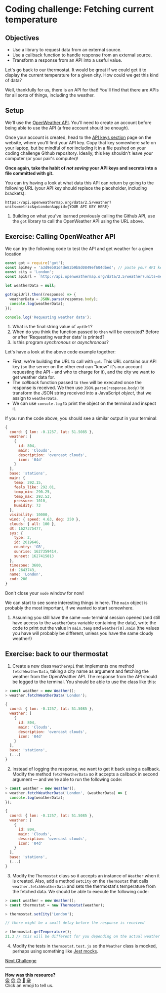# Coding challenge: Fetching current temperature

## Objectives

 * Use a library to request data from an external source.
 * Use a callback function to handle response from an external source.
 * Transform a response from an API into a useful value.

Let's go back to our thermostat. It would be great if we could get it to display the current temperature for a given city. How could we get this kind of data?

Well, thankfully for us, there is an API for that! You'll find that there are APIs for all sorts of things, including the weather.

## Setup

We'll use the [OpenWeather API](https://openweathermap.org/api). You'll need to create an account before being able to use the API (a free account should be enough).

Once your account is created, head to the [API keys section](https://home.openweathermap.org/api_keys) page on the website, where you'll find your API key. Copy that key somewhere safe on your laptop, but be mindful of *not* including it in a file pushed on your coding challenge Github repository. Ideally, this key shouldn't leave your computer (or your pair's computer)!

**Once again, take the habit of *not saving* your API keys and secrets into a file committed with git.**

You can try having a look at what data this API can return by going to the following URL (your API key should replace the placeholder, including brackets):
```
https://api.openweathermap.org/data/2.5/weather?units=metric&q=London&appid={YOUR API KEY HERE}
```

1. Building on what you've learned previously calling the Github API, use the `got` library to call the OpenWeather API using the URL above.

## Exercise: Calling OpenWeather API

We can try the following code to test the API and get weather for a given location

```javascript
const got = require('got');
const apiKey = 'a3d9eb01d4de82b9b8d0849ef604dbed'; // paste your API key here
const city = 'London';
const apiUrl = `http://api.openweathermap.org/data/2.5/weather?units=metric&q=${city}&appid=${apiKey}`;

let weatherData = null;

got(apiUrl).then((response) => {
  weatherData = JSON.parse(response.body);
  console.log(weatherData);
});

console.log('Requesting weather data');
```

1. What is the final string value of `apiUrl`?
2. When do you think the function passed to `then` will be executed? Before or after 'Requesting weather data' is printed?
3. Is this program *synchronous* or *asynchronous*?

Let's have a look at the above code example together:
 * First, we're building the URL to call with `got`. This URL contains our API key (so the server on the other end can "know" it's our account requesting the API - and who to charge for it), and the city we want to get weather data for.
 * The *callback* function passed to `then` will be executed once the response is received. We then use `JSON.parse(response.body)` to transform the JSON string received into a JavaScript *object*, that we assign to `weatherData`.
 * We can use `console.log` to print the object on the terminal and inspect it.

If you run the code above, you should see a similar output in your terminal:

```javascript
{
  coord: { lon: -0.1257, lat: 51.5085 },
  weather: [
    {
      id: 804,
      main: 'Clouds',
      description: 'overcast clouds',
      icon: '04d'
    }
  ],
  base: 'stations',
  main: {
    temp: 292.15,
    feels_like: 292.01,
    temp_min: 290.25,
    temp_max: 293.53,
    pressure: 1010,
    humidity: 73
  },
  visibility: 10000,
  wind: { speed: 4.63, deg: 250 },
  clouds: { all: 100 },
  dt: 1627375477,
  sys: {
    type: 2,
    id: 2019646,
    country: 'GB',
    sunrise: 1627359414,
    sunset: 1627415813
  },
  timezone: 3600,
  id: 2643743,
  name: 'London',
  cod: 200
}
```

Don't close your `node` window for now!

We can start to see some interesting things in here. The `main` object is probably the most important, if we wanted to start somewhere.

1. Assuming you still have the same `node` terminal session opened (and still have access to the `weatherData` variable containing the data), write the code to print out the value in `main.temp` and `weather[0].main` (the values you have will probably be different, unless you have the same cloudy weather!)

## Exercise: back to our thermostat

1. Create a new class `WeatherApi` that implements one method `fetchWeatherData`, taking a city name as argument and fetching the weather from the OpenWeather API. The response from the API should be logged to the terminal. You should be able to use the class like this:

```javascript
> const weather = new Weather();
> weather.fetchWeatherData('London');

{
  coord: { lon: -0.1257, lat: 51.5085 },
  weather: [
    {
      id: 804,
      main: 'Clouds',
      description: 'overcast clouds',
      icon: '04d'
    }
  ],
  base: 'stations',
  (...)
}
```

2. Instead of logging the response, we want to get it back using a callback. Modify the method `fetchWeatherData` so it accepts a callback in second argument — and we're able to run the following code:
```javascript
> const weather = new Weather();
> weather.fetchWeatherData('London', (weatherData) => {
  console.log(weatherData);
});

{
  coord: { lon: -0.1257, lat: 51.5085 },
  weather: [
    {
      id: 804,
      main: 'Clouds',
      description: 'overcast clouds',
      icon: '04d'
    }
  ],
  base: 'stations',
  (...)
}
```

3. Modify the `Thermostat` class so it accepts an instance of `Weather` when it is created. Also, add a method `setCity` on the `Thermostat` that calls `weather.fetchWeatherData` and sets the thermostat's temperature from the fetched data. We should be able to execute the following code:

```javascript
> const weather = new Weather();
> const thermostat = new Thermostat(weather);

> thermostat.setCity('London');

// there might be a small delay before the response is received

> thermostat.getTemperature(); 
21.3 // this will be different for you depending on the actual weather data returned by the server
```

4. Modify the tests in `thermostat.test.js` so the `Weather` class is mocked, perhaps using something like [Jest mocks](https://jestjs.io/docs/es6-class-mocks#the-4-ways-to-create-an-es6-class-mock).



[Next Challenge](12_thermostat_web.md)

<!-- BEGIN GENERATED SECTION DO NOT EDIT -->

---

**How was this resource?**  
[😫](https://airtable.com/shrUJ3t7KLMqVRFKR?prefill_Repository=makersacademy/javascript-fundamentals&prefill_File=contents/11_weather_api.md&prefill_Sentiment=😫) [😕](https://airtable.com/shrUJ3t7KLMqVRFKR?prefill_Repository=makersacademy/javascript-fundamentals&prefill_File=contents/11_weather_api.md&prefill_Sentiment=😕) [😐](https://airtable.com/shrUJ3t7KLMqVRFKR?prefill_Repository=makersacademy/javascript-fundamentals&prefill_File=contents/11_weather_api.md&prefill_Sentiment=😐) [🙂](https://airtable.com/shrUJ3t7KLMqVRFKR?prefill_Repository=makersacademy/javascript-fundamentals&prefill_File=contents/11_weather_api.md&prefill_Sentiment=🙂) [😀](https://airtable.com/shrUJ3t7KLMqVRFKR?prefill_Repository=makersacademy/javascript-fundamentals&prefill_File=contents/11_weather_api.md&prefill_Sentiment=😀)  
Click an emoji to tell us.

<!-- END GENERATED SECTION DO NOT EDIT -->
